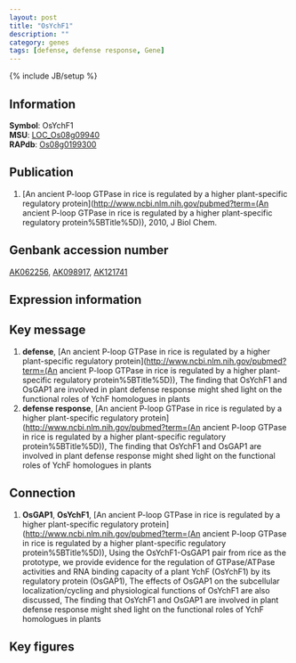 ```yaml
---
layout: post
title: "OsYchF1"
description: ""
category: genes
tags: [defense, defense response, Gene]
---
```

{% include JB/setup %}

## Information
__Symbol__: OsYchF1  
__MSU__: [LOC_Os08g09940](http://rice.plantbiology.msu.edu/cgi-bin/ORF_infopage.cgi?orf=LOC_Os08g09940)  
__RAPdb__: [Os08g0199300](http://rapdb.dna.affrc.go.jp/viewer/gbrowse_details/irgsp1?name=Os08g0199300)  

## Publication
1. [An ancient P-loop GTPase in rice is regulated by a higher plant-specific regulatory protein](http://www.ncbi.nlm.nih.gov/pubmed?term=(An ancient P-loop GTPase in rice is regulated by a higher plant-specific regulatory protein%5BTitle%5D)), 2010, J Biol Chem.

## Genbank accession number
[AK062256](http://www.ncbi.nlm.nih.gov/nuccore/AK062256), [AK098917](http://www.ncbi.nlm.nih.gov/nuccore/AK098917), [AK121741](http://www.ncbi.nlm.nih.gov/nuccore/AK121741)

## Expression information

## Key message
1. __defense__, [An ancient P-loop GTPase in rice is regulated by a higher plant-specific regulatory protein](http://www.ncbi.nlm.nih.gov/pubmed?term=(An ancient P-loop GTPase in rice is regulated by a higher plant-specific regulatory protein%5BTitle%5D)),  The finding that OsYchF1 and OsGAP1 are involved in plant defense response might shed light on the functional roles of YchF homologues in plants
2. __defense response__, [An ancient P-loop GTPase in rice is regulated by a higher plant-specific regulatory protein](http://www.ncbi.nlm.nih.gov/pubmed?term=(An ancient P-loop GTPase in rice is regulated by a higher plant-specific regulatory protein%5BTitle%5D)),  The finding that OsYchF1 and OsGAP1 are involved in plant defense response might shed light on the functional roles of YchF homologues in plants

## Connection
1. __OsGAP1__, __OsYchF1__, [An ancient P-loop GTPase in rice is regulated by a higher plant-specific regulatory protein](http://www.ncbi.nlm.nih.gov/pubmed?term=(An ancient P-loop GTPase in rice is regulated by a higher plant-specific regulatory protein%5BTitle%5D)),  Using the OsYchF1-OsGAP1 pair from rice as the prototype, we provide evidence for the regulation of GTPase/ATPase activities and RNA binding capacity of a plant YchF (OsYchF1) by its regulatory protein (OsGAP1), The effects of OsGAP1 on the subcellular localization/cycling and physiological functions of OsYchF1 are also discussed, The finding that OsYchF1 and OsGAP1 are involved in plant defense response might shed light on the functional roles of YchF homologues in plants

## Key figures


